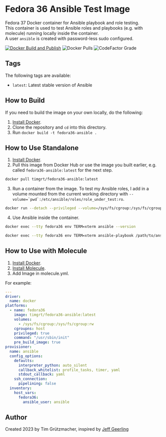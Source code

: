 # Fedora 36 Ansible Test Image

Fedora 37 Docker container for Ansible playbook and role testing.  
This container is used to test Ansible roles and playbooks (e.g. with molecule) running locally inside the container.  
A user `ansible` is created with password-less sudo configured.

[![Docker Build and Publish](https://github.com/TimGrt/docker-fedora36-ansible/actions/workflows/ci.yml/badge.svg)](https://github.com/TimGrt/docker-fedora36-ansible/actions/workflows/ci.yml) ![Docker Pulls](https://img.shields.io/docker/pulls/timgrt/fedora36-ansible) ![CodeFactor Grade](https://img.shields.io/codefactor/grade/github/timgrt/docker-fedora36-ansible/main)

## Tags

The following tags are available:

  - `latest`: Latest stable version of Ansible

## How to Build

If you need to build the image on your own locally, do the following:

  1. [Install Docker](https://docs.docker.com/engine/installation/).
  2. Clone the repository and `cd` into this directory.
  3. Run `docker build -t fedora36-ansible .`

## How to Use Standalone

  1. [Install Docker](https://docs.docker.com/engine/installation/).
  2. Pull this image from Docker Hub or use the image you built earlier, e.g. called `fedora36-ansible:latest` for the next step.
  ```bash
  docker pull timgrt/fedora36-ansible:latest
  ```
  3. Run a container from the image. To test my Ansible roles, I add in a volume mounted from the current working directory with ``--volume=`pwd`:/etc/ansible/roles/role_under_test:ro``.
  ```bash
  docker run --detach --privileged --volume=/sys/fs/cgroup:/sys/fs/cgroup:rw --cgroupns=host --name fedora36 timgrt/fedora36-ansible:latest
  ``` 
  4. Use Ansible inside the container.
  ```bash
  docker exec --tty fedora36 env TERM=xterm ansible --version
  ```
  ```bash
  docker exec --tty fedora36 env TERM=xterm ansible-playbook /path/to/ansible/playbook.yml
  ```

## How to Use with Molecule

  1. [Install Docker](https://docs.docker.com/engine/installation/).
  2. [Install Molecule](https://molecule.readthedocs.io/en/latest/installation.html).
  3. Add Image in molecule.yml.

For example:
```yaml
---
driver:
  name: docker
platforms:
  - name: fedora36
    image: timgrt/fedora36-ansible:latest
    volumes:
      - /sys/fs/cgroup:/sys/fs/cgroup:rw
    cgroupns: host
    privileged: true
    command: "/usr/sbin/init"
    pre_build_image: true
provisioner:
  name: ansible
  config_options:
    defaults:
      interpreter_python: auto_silent
      callback_whitelist: profile_tasks, timer, yaml
      stdout_callback: yaml
    ssh_connection:
      pipelining: false
  inventory:
    host_vars:
      fedora36:
        ansible_user: ansible
```

## Author

Created 2023 by Tim Grützmacher, inspired by [Jeff Geerling](https://www.jeffgeerling.com/)